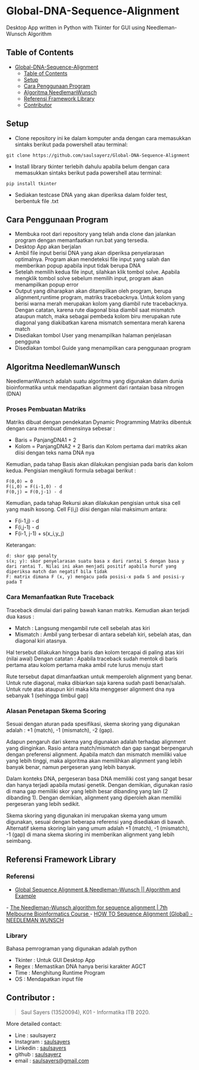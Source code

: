 # Global-DNA-Sequence-Alignment
Desktop App written in Python with Tkinter for GUI using Needleman-Wunsch Algorithm
## Table of Contents
- [Global-DNA-Sequence-Alignment](#global-dna-sequence-alignment)
  - [Table of Contents](#table-of-contents)
  - [Setup](#setup)
  - [Cara Penggunaan Program](#cara-penggunaan-program)
  - [Algoritma NeedlemanWunsch](#algoritma-needlemanwunsch)
  - [Referensi Framework Library](#referensi-framework-library)
  - [Contributor](#contributor)

## Setup
  - Clone repository ini ke dalam komputer anda dengan cara memasukkan sintaks berikut pada powershell atau terminal:
```
git clone https://github.com/saulsayerz/Global-DNA-Sequence-Alignment
```
- Install library tkinter terlebih dahulu apabila belum dengan cara memasukkan sintaks berikut pada powershell atau terminal:
```
pip install tkinter
```
- Sediakan testcase DNA yang akan diperiksa dalam folder test, berbentuk file .txt

## Cara Penggunaan Program
- Membuka root dari repository yang telah anda clone dan jalankan program dengan memanfaatkan run.bat yang tersedia.
- Desktop App akan berjalan
- Ambil file input berisi DNA yang akan diperiksa penyelarasan optimalnya. Program akan mendeteksi file input yang salah dan memberikan popup apabila input tidak berupa DNA
- Setelah memilih kedua file input, silahkan klik tombol solve. Apabila mengklik tombol solve sebelum memilih input, program akan menampilkan popup error
- Output yang diharapkan akan ditampilkan oleh program, berupa alignment,runtime program, matriks tracebacknya. Untuk kolom yang berisi warna merah merupakan kolom yang diambil rute tracebacknya. Dengan catatan, karena rute diagonal bisa diambil saat mismatch ataupun match, maka sebagai pembeda kolom biru merupakan rute diagonal yang diakibatkan karena mismatch sementara merah karena match
- Disediakan tombol User yang menampilkan halaman penjelasan pengguna
- Disediakan tombol Guide yang menampilkan cara penggunaan program

## Algoritma NeedlemanWunsch
NeedlemanWunsch adalah suatu algoritma yang digunakan dalam dunia bioinformatika untuk mendapatkan alignment dari rantaian basa nitrogen (DNA)
### Proses Pembuatan Matriks
Matriks dibuat dengan pendekatan Dynamic Programming
Matriks dibentuk dengan cara membuat dimensinya sebesar :
- Baris = PanjangDNA1 + 2
- Kolom = PanjangDNA2 + 2
Baris dan Kolom pertama dari matriks akan diisi dengan teks nama DNA nya

Kemudian, pada tahap Basis akan dilakukan pengisian pada baris dan kolom kedua. Pengisian mengikuti formula sebagai berikut :
```
F(0,0) = 0
F(i,0) = F(i-1,0) - d
F(0,j) = F(0,j-1) - d
```

Kemudian, pada tahap Rekursi akan dilakukan pengisian untuk sisa cell yang masih kosong. Cell F(i,j) diisi dengan nilai maksimum antara:
- F(i-1,j) - d
- F(i,j-1) - d
- F(i-1, j-1) + s(x_i,y_j)

Keterangan:
```
d: skor gap penalty
s(x; y): skor penyelarasan suatu basa x dari rantai S dengan basa y dari rantai T. Nilai ini akan menjadi positif apabila huruf yang diperiksa match dan negatif bila tidak
F: matrix dimana F (x, y) mengacu pada posisi-x pada S and posisi-y pada T
```
### Cara Memanfaatkan Rute Traceback
Traceback dimulai dari paling bawah kanan matriks. Kemudian akan terjadi dua kasus :
- Match : Langsung mengambil rute cell sebelah atas kiri
- Mismatch : Ambil yang terbesar di antara sebelah kiri, sebelah atas, dan diagonal kiri atasnya.

Hal tersebut dilakukan hingga baris dan kolom tercapai di paling atas kiri (nilai awal)
Dengan catatan : 
Apabila traceback sudah mentok di baris pertama atau kolom pertama maka ambil rute lurus menuju start

Rute tersebut dapat dimanfaatkan untuk memperoleh alignment yang benar. Untuk rute diagonal, maka dibiarkan saja karena sudah pasti benar/salah. Untuk rute atas ataupun kiri maka kita menggeser alignment dna nya sebanyak 1 (sehingga timbul gap)
### Alasan Penetapan Skema Scoring
Sesuai dengan aturan pada spesifikasi, skema skoring yang digunakan adalah : +1 (match), -1 (mismatch), -2 (gap).

Adapun pengaruh dari skema yang digunakan adalah terhadap alignment yang diinginkan.
Rasio antara match/mismatch dan gap sangat berpengaruh dengan preferensi alignment.
Apabila match dan mismatch memiliki value yang lebih tinggi, maka algoritma akan memilihkan alignment yang lebih banyak benar, namun pergeseran yang lebih banyak.

Dalam konteks DNA, pergeseran basa DNA memiliki cost yang sangat besar dan hanya terjadi apabila mutasi genetik. Dengan demikian, digunakan rasio di mana gap memiliki skor yang lebih besar dibanding yang lain (2 dibanding 1). Dengan demikian, alignment yang diperoleh akan memiliki pergeseran yang lebih sedikit. 

Skema skoring yang digunakan ini merupakan skema yang umum digunakan, sesuai dengan beberapa referensi yang disediakan di bawah. Alternatif skema skoring lain yang umum adalah +1 (match), -1 (mismatch), -1 (gap) di mana skema skoring ini memberikan alignment yang lebih seimbang.

## Referensi Framework Library
### Referensi 
- <a href="https://www.youtube.com/watch?v=ipp-pNRIp4g">Global Sequence Alignment & Needleman-Wunsch || Algorithm and Example
</a>
- <a href="https://www.cs.sjsu.edu/~aid/cs152/NeedlemanWunsch.pdf">The Needleman-Wunsch algorithm for
sequence alignment | 7th Melbourne Bioinformatics Course
</a>
- <a href="https://www.youtube.com/watch?v=BYdTqq8AGgc">HOW TO Sequence Alignment (Global) - NEEDLEMAN WUNSCH
</a>

### Library
Bahasa pemrograman yang digunakan adalah python
- Tkinter : Untuk GUI Desktop App
- Regex : Memastikan DNA hanya berisi karakter AGCT
- Time : Menghitung Runtime Program
- OS : Mendapatkan input file

## Contributor :
> Saul Sayers (13520094), K01 - Informatika ITB 2020. 

More detailed contact: 
- Line : saulsayerz
- Instagram : <a href="https://www.instagram.com/saulsayers/?hl=en">saulsayers</a> 
- Linkedin : <a href="https://www.linkedin.com/in/saulsayers/?originalSubdomain=id">saulsayers</a>
- github : <a href="https://github.com/saulsayerz">saulsayerz</a>
- email : saulsayers@gmail.com
